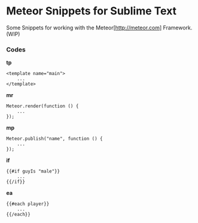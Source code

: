 # Meteor Snippets for Sublime Text

Some Snippets for working with the Meteor[http://meteor.com] Framework. (WIP)

### Codes

__tp__
```
<template name="main">
	...
</template>
```

__mr__
```
Meteor.render(function () {
	...
});
```

__mp__
```
Meteor.publish("name", function () {
	...
});
```

__if__
```
{{#if guyIs "male"}}
	...
{{/if}}
```

__ea__
```
{{#each player}}
	...
{{/each}}
```